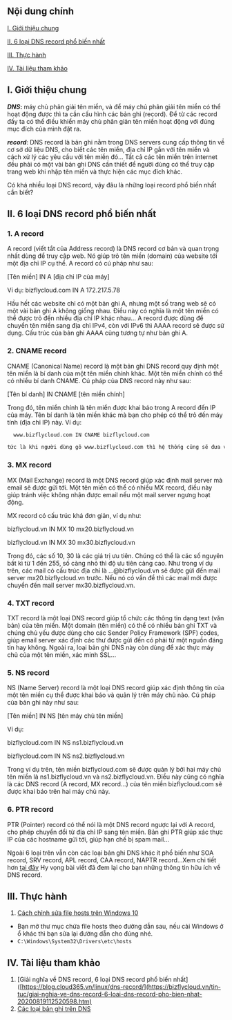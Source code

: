 ## Nội dung chính

[I. Giới thiệu chung](#I)

[II. 6 loại DNS record phổ biến nhất](#II)

[III. Thực hành](#III)

[IV. Tài liệu tham khảo]()

## <a name="I" >I. Giới thiệu chung</a>

**_DNS_:** máy chủ phân giải tên miền, và để máy chủ phân giải tên miền có thể hoạt động được thì ta cần cấu hình các bản ghi (record). Để từ các record đấy ta có thể điều khiển máy chủ phân giản tên miền hoạt động với đúng mục đích của mình đặt ra.

**_record_**: DNS record là bản ghi nằm trong DNS servers cung cấp thông tin về cơ sở dữ liệu DNS, cho biết các tên miền, địa chỉ IP gắn với tên miền và cách xử lý các yêu cầu với tên miền đó… Tất cả các tên miền trên internet đều phải có một vài bản ghi DNS cần thiết để người dùng có thể truy cập trang web khi nhập tên miền và thực hiện các mục đích khác.

Có khá nhiều loại DNS record, vậy đâu là những loại record phổ biến nhất cần biết?

## <a name="II" >II. 6 loại DNS record phổ biến nhất</a>

### 1. A record

A record (viết tắt của Address record) là DNS record cơ bản và quan trọng nhất dùng để truy cập web. Nó giúp trỏ tên miền (domain) của website tới một địa chỉ IP cụ thể. A record có cú pháp như sau:

[Tên miền] IN A [địa chỉ IP của máy]

Ví dụ: bizflycloud.com IN A 172.217.5.78

Hầu hết các website chỉ có một bản ghi A, nhưng một số trang web sẽ có một vài bản ghi A không giống nhau. Điều này có nghĩa là một tên miền có thể được trỏ đến nhiều địa chỉ IP khác nhau… A record được dùng để chuyển tên miền sang địa chỉ IPv4, còn với IPv6 thì AAAA record sẽ được sử dụng. Cấu trúc của bản ghi AAAA cũng tương tự như bản ghi A.

### 2. CNAME record
CNAME (Canonical Name) record là một bản ghi DNS record quy định một tên miền là bí danh của một tên miền chính khác. Một tên miền chính có thể có nhiều bí danh CNAME. Cú pháp của DNS record này như sau:

[Tên bí danh] IN CNAME [tên miền chính]

Trong đó, tên miền chính là tên miền được khai báo trong A record đến IP của máy. Tên bí danh là tên miền khác mà bạn cho phép có thể trỏ đến máy tính (địa chỉ IP) này. Ví dụ:

```sh
  www.bizflycloud.com IN CNAME bizflycloud.com

tức là khi người dùng gõ www.bizflycloud.com thì hệ thống cũng sẽ đưa về địa chỉ IP của tên miền chính bizflycloud.com.
```

### 3. MX record

MX (Mail Exchange) record là một DNS record giúp xác định mail server mà email sẽ được gửi tới. Một tên miền có thể có nhiều MX record, điều này giúp tránh việc không nhận được email nếu một mail server ngưng hoạt động.

MX record có cấu trúc khá đơn giản, ví dụ như:

bizflycloud.vn IN MX 10 mx20.bizflycloud.vn

bizflycloud.vn IN MX 30 mx30.bizflycloud.vn

Trong đó, các số 10, 30 là các giá trị ưu tiên. Chúng có thể là các số nguyên bất kì từ 1 đến 255, số càng nhỏ thì độ ưu tiên càng cao. Như trong ví dụ trên, các mail có cấu trúc địa chỉ là …@bizflycloud.vn sẽ được gửi đến mail server mx20.bizflycloud.vn trước. Nếu nó có vấn đề thì các mail mới được chuyển đến mail server mx30.bizflycloud.vn.

### 4. TXT record
TXT record là một loại DNS record giúp tổ chức các thông tin dạng text (văn bản) của tên miền. Một domain (tên miền) có thể có nhiều bản ghi TXT và chúng chủ yếu được dùng cho các Sender Policy Framework (SPF) codes, giúp email server xác định các thư được gửi đến có phải từ một nguồn đáng tin hay không. Ngoài ra, loại bản ghi DNS này còn dùng để xác thực máy chủ của một tên miền, xác minh SSL...

### 5. NS record
NS (Name Server) record là một loại DNS record giúp xác định thông tin của một tên miền cụ thể được khai báo và quản lý trên máy chủ nào. Cú pháp của bản ghi này như sau:

[Tên miền] IN NS [tên máy chủ tên miền]

Ví dụ:

bizflycloud.com IN NS ns1.bizflycloud.vn

bizflycloud.com IN NS ns2.bizflycloud.vn

Trong ví dụ trên, tên miền bizflycloud.com sẽ được quản lý bởi hai máy chủ tên miền là ns1.bizflycloud.vn và ns2.bizflycloud.vn. Điều này cũng có nghĩa là các DNS record (A record, MX record…) của tên miền bizflycloud.com sẽ được khai báo trên hai máy chủ này.

### 6. PTR record
PTR (Pointer) record có thể nói là một DNS record ngược lại với A record, cho phép chuyển đổi từ địa chỉ IP sang tên miền. Bản ghi PTR giúp xác thực IP của các hostname gửi tới, giúp hạn chế bị spam mail…

Ngoài 6 loại trên vẫn còn các loại bản ghi DNS khác ít phổ biến như SOA record, SRV record, APL record, CAA record, NAPTR record…Xem chi tiết hơn [tại đây](https://en.wikipedia.org/wiki/List_of_DNS_record_types) Hy vọng bài viết đã đem lại cho bạn những thông tin hữu ích về DNS record.

## <a name="III" >III. Thực hành</a>

1. [Cách chỉnh sửa file hosts trên Windows 10](https://youtu.be/-4ZREGuGCok)
  - Bạn mở thư mục chứa file hosts theo đường dẫn sau, nếu cài Windows ở ổ khác thì bạn sửa lại đường dẫn cho đúng nhé.
  - `C:\Windows\System32\Drivers\etc\hosts`

## <a name="IV" >IV. Tài liệu tham khảo</a>

1. [Giải nghĩa về DNS record, 6 loại DNS record phổ biến nhất]([https://blog.cloud365.vn/linux/dns-record/](https://bizflycloud.vn/tin-tuc/giai-nghia-ve-dns-record-6-loai-dns-record-pho-bien-nhat-20200819112520598.htm)
2. [Các loại bản ghi trên DNS](https://blog.cloud365.vn/linux/dns-record/)

